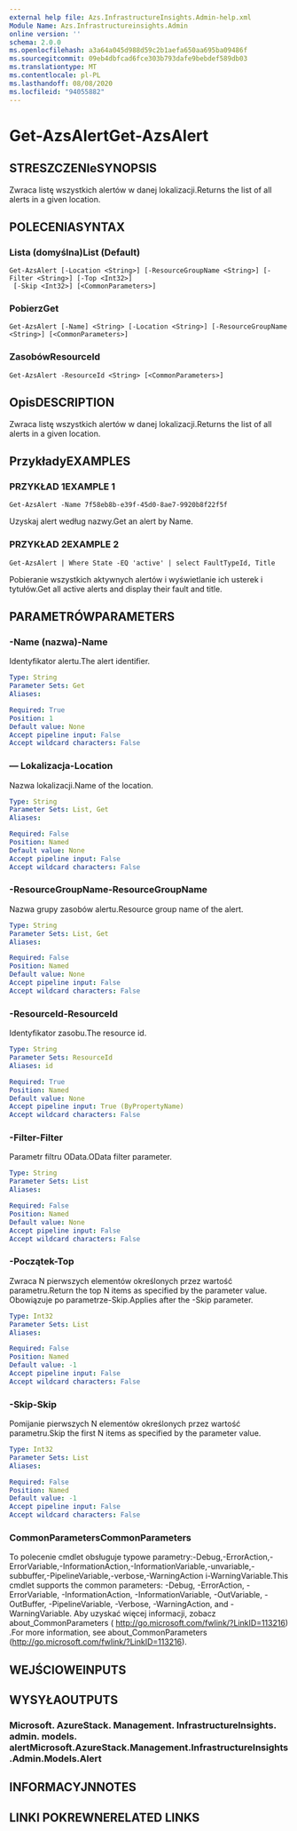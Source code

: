 ```yaml
---
external help file: Azs.InfrastructureInsights.Admin-help.xml
Module Name: Azs.Infrastructureinsights.Admin
online version: ''
schema: 2.0.0
ms.openlocfilehash: a3a64a045d988d59c2b1aefa650aa695ba09486f
ms.sourcegitcommit: 09eb4dbfcad6fce303b793dafe9bebdef589db03
ms.translationtype: MT
ms.contentlocale: pl-PL
ms.lasthandoff: 08/08/2020
ms.locfileid: "94055882"
---
```

# <span data-ttu-id="41f34-101">Get-AzsAlert</span><span class="sxs-lookup"><span data-stu-id="41f34-101">Get-AzsAlert</span></span>

## <span data-ttu-id="41f34-102">STRESZCZENIe</span><span class="sxs-lookup"><span data-stu-id="41f34-102">SYNOPSIS</span></span>
<span data-ttu-id="41f34-103">Zwraca listę wszystkich alertów w danej lokalizacji.</span><span class="sxs-lookup"><span data-stu-id="41f34-103">Returns the list of all alerts in a given location.</span></span>

## <span data-ttu-id="41f34-104">POLECENIA</span><span class="sxs-lookup"><span data-stu-id="41f34-104">SYNTAX</span></span>

### <span data-ttu-id="41f34-105">Lista (domyślna)</span><span class="sxs-lookup"><span data-stu-id="41f34-105">List (Default)</span></span>
```
Get-AzsAlert [-Location <String>] [-ResourceGroupName <String>] [-Filter <String>] [-Top <Int32>]
 [-Skip <Int32>] [<CommonParameters>]
```

### <span data-ttu-id="41f34-106">Pobierz</span><span class="sxs-lookup"><span data-stu-id="41f34-106">Get</span></span>
```
Get-AzsAlert [-Name] <String> [-Location <String>] [-ResourceGroupName <String>] [<CommonParameters>]
```

### <span data-ttu-id="41f34-107">Zasobów</span><span class="sxs-lookup"><span data-stu-id="41f34-107">ResourceId</span></span>
```
Get-AzsAlert -ResourceId <String> [<CommonParameters>]
```

## <span data-ttu-id="41f34-108">Opis</span><span class="sxs-lookup"><span data-stu-id="41f34-108">DESCRIPTION</span></span>
<span data-ttu-id="41f34-109">Zwraca listę wszystkich alertów w danej lokalizacji.</span><span class="sxs-lookup"><span data-stu-id="41f34-109">Returns the list of all alerts in a given location.</span></span>

## <span data-ttu-id="41f34-110">Przykłady</span><span class="sxs-lookup"><span data-stu-id="41f34-110">EXAMPLES</span></span>

### <span data-ttu-id="41f34-111">PRZYKŁAD 1</span><span class="sxs-lookup"><span data-stu-id="41f34-111">EXAMPLE 1</span></span>
```
Get-AzsAlert -Name 7f58eb8b-e39f-45d0-8ae7-9920b8f22f5f
```

<span data-ttu-id="41f34-112">Uzyskaj alert według nazwy.</span><span class="sxs-lookup"><span data-stu-id="41f34-112">Get an alert by Name.</span></span>

### <span data-ttu-id="41f34-113">PRZYKŁAD 2</span><span class="sxs-lookup"><span data-stu-id="41f34-113">EXAMPLE 2</span></span>
```
Get-AzsAlert | Where State -EQ 'active' | select FaultTypeId, Title
```

<span data-ttu-id="41f34-114">Pobieranie wszystkich aktywnych alertów i wyświetlanie ich usterek i tytułów.</span><span class="sxs-lookup"><span data-stu-id="41f34-114">Get all active alerts and display their fault and title.</span></span>

## <span data-ttu-id="41f34-115">PARAMETRÓW</span><span class="sxs-lookup"><span data-stu-id="41f34-115">PARAMETERS</span></span>

### <span data-ttu-id="41f34-116">-Name (nazwa)</span><span class="sxs-lookup"><span data-stu-id="41f34-116">-Name</span></span>
<span data-ttu-id="41f34-117">Identyfikator alertu.</span><span class="sxs-lookup"><span data-stu-id="41f34-117">The alert identifier.</span></span>

```yaml
Type: String
Parameter Sets: Get
Aliases:

Required: True
Position: 1
Default value: None
Accept pipeline input: False
Accept wildcard characters: False
```

### <span data-ttu-id="41f34-118">— Lokalizacja</span><span class="sxs-lookup"><span data-stu-id="41f34-118">-Location</span></span>
<span data-ttu-id="41f34-119">Nazwa lokalizacji.</span><span class="sxs-lookup"><span data-stu-id="41f34-119">Name of the location.</span></span>

```yaml
Type: String
Parameter Sets: List, Get
Aliases:

Required: False
Position: Named
Default value: None
Accept pipeline input: False
Accept wildcard characters: False
```

### <span data-ttu-id="41f34-120">-ResourceGroupName</span><span class="sxs-lookup"><span data-stu-id="41f34-120">-ResourceGroupName</span></span>
<span data-ttu-id="41f34-121">Nazwa grupy zasobów alertu.</span><span class="sxs-lookup"><span data-stu-id="41f34-121">Resource group name of the alert.</span></span>

```yaml
Type: String
Parameter Sets: List, Get
Aliases:

Required: False
Position: Named
Default value: None
Accept pipeline input: False
Accept wildcard characters: False
```

### <span data-ttu-id="41f34-122">-ResourceId</span><span class="sxs-lookup"><span data-stu-id="41f34-122">-ResourceId</span></span>
<span data-ttu-id="41f34-123">Identyfikator zasobu.</span><span class="sxs-lookup"><span data-stu-id="41f34-123">The resource id.</span></span>

```yaml
Type: String
Parameter Sets: ResourceId
Aliases: id

Required: True
Position: Named
Default value: None
Accept pipeline input: True (ByPropertyName)
Accept wildcard characters: False
```

### <span data-ttu-id="41f34-124">-Filter</span><span class="sxs-lookup"><span data-stu-id="41f34-124">-Filter</span></span>
<span data-ttu-id="41f34-125">Parametr filtru OData.</span><span class="sxs-lookup"><span data-stu-id="41f34-125">OData filter parameter.</span></span>

```yaml
Type: String
Parameter Sets: List
Aliases:

Required: False
Position: Named
Default value: None
Accept pipeline input: False
Accept wildcard characters: False
```

### <span data-ttu-id="41f34-126">-Początek</span><span class="sxs-lookup"><span data-stu-id="41f34-126">-Top</span></span>
<span data-ttu-id="41f34-127">Zwraca N pierwszych elementów określonych przez wartość parametru.</span><span class="sxs-lookup"><span data-stu-id="41f34-127">Return the top N items as specified by the parameter value.</span></span>
<span data-ttu-id="41f34-128">Obowiązuje po parametrze-Skip.</span><span class="sxs-lookup"><span data-stu-id="41f34-128">Applies after the -Skip parameter.</span></span>

```yaml
Type: Int32
Parameter Sets: List
Aliases:

Required: False
Position: Named
Default value: -1
Accept pipeline input: False
Accept wildcard characters: False
```

### <span data-ttu-id="41f34-129">-Skip</span><span class="sxs-lookup"><span data-stu-id="41f34-129">-Skip</span></span>
<span data-ttu-id="41f34-130">Pomijanie pierwszych N elementów określonych przez wartość parametru.</span><span class="sxs-lookup"><span data-stu-id="41f34-130">Skip the first N items as specified by the parameter value.</span></span>

```yaml
Type: Int32
Parameter Sets: List
Aliases:

Required: False
Position: Named
Default value: -1
Accept pipeline input: False
Accept wildcard characters: False
```

### <span data-ttu-id="41f34-131">CommonParameters</span><span class="sxs-lookup"><span data-stu-id="41f34-131">CommonParameters</span></span>
<span data-ttu-id="41f34-132">To polecenie cmdlet obsługuje typowe parametry:-Debug,-ErrorAction,-ErrorVariable,-InformationAction,-InformationVariable,-unvariable,-subbuffer,-PipelineVariable,-verbose,-WarningAction i-WarningVariable.</span><span class="sxs-lookup"><span data-stu-id="41f34-132">This cmdlet supports the common parameters: -Debug, -ErrorAction, -ErrorVariable, -InformationAction, -InformationVariable, -OutVariable, -OutBuffer, -PipelineVariable, -Verbose, -WarningAction, and -WarningVariable.</span></span> <span data-ttu-id="41f34-133">Aby uzyskać więcej informacji, zobacz about_CommonParameters ( http://go.microsoft.com/fwlink/?LinkID=113216) .</span><span class="sxs-lookup"><span data-stu-id="41f34-133">For more information, see about_CommonParameters (http://go.microsoft.com/fwlink/?LinkID=113216).</span></span>

## <span data-ttu-id="41f34-134">WEJŚCIOWE</span><span class="sxs-lookup"><span data-stu-id="41f34-134">INPUTS</span></span>

## <span data-ttu-id="41f34-135">WYSYŁA</span><span class="sxs-lookup"><span data-stu-id="41f34-135">OUTPUTS</span></span>

### <span data-ttu-id="41f34-136">Microsoft. AzureStack. Management. InfrastructureInsights. admin. models. alert</span><span class="sxs-lookup"><span data-stu-id="41f34-136">Microsoft.AzureStack.Management.InfrastructureInsights.Admin.Models.Alert</span></span>

## <span data-ttu-id="41f34-137">INFORMACYJN</span><span class="sxs-lookup"><span data-stu-id="41f34-137">NOTES</span></span>

## <span data-ttu-id="41f34-138">LINKI POKREWNE</span><span class="sxs-lookup"><span data-stu-id="41f34-138">RELATED LINKS</span></span>
